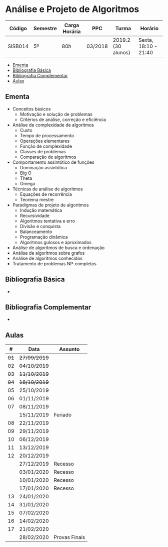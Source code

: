# Análise e Projeto de Algoritmos

| Código  | Semestre | Carga Horária | PPC     | Turma              | Horário              |
| ------- | -------- | ------------- | ------- | ------------------ | -------------------- |
| SISB014 | 5º       | 80h           | 03/2018 | 2019.2 (30 alunos) | Sexta, 18:10 - 21:40 |

- [Ementa](#ementa)
- [Bibliografia Básica](#bibliografia-b%c3%a1sica)
- [Bibliografia Complementar](#bibliografia-complementar)
- [Aulas](#aulas)

## Ementa

- Conceitos básicos
  - Motivação e solução de problemas
  - Critérios de análise, correção e eficiência
- Análise de complexidade de algoritmos
  - Custo
  - Tempo de processamento
  - Operações elementares
  - Função de complexidade
  - Classes de problemas
  - Comparação de algoritmos
- Comportamento assintótico de funções
  - Dominação assintótica
  - Big O
  - Theta
  - Omega
- Técnicas de análise de algoritmos
  - Equações de recorrência
  - Teorema mestre
- Paradigmas de projeto de algoritmos
  - Indução matemática
  - Recursividade
  - Algoritmos tentativa e erro
  - Divisão e conquista
  - Balanceamento
  - Programação dinâmica
  - Algoritmos gulosos e aproximados
- Análise de algoritmos de busca e ordenação
- Análise de algoritmos sobre grafos
- Análise de algoritmos conhecidos
- Tratamento de problemas NP-completos

## Bibliografia Básica

-

## Bibliografia Complementar

-

## Aulas

| \#     | Data           | Assunto       |
| ------ | -------------- | ------------- |
| ~~01~~ | ~~27/09/2019~~ |               |
| ~~02~~ | ~~04/10/2019~~ |               |
| ~~03~~ | ~~11/10/2019~~ |               |
| ~~04~~ | ~~18/10/2019~~ |               |
| 05     | 25/10/2019     |               |
| 06     | 01/11/2019     |               |
| 07     | 08/11/2019     |               |
|        | 15/11/2019     | Feriado       |
| 08     | 22/11/2019     |               |
| 09     | 29/11/2019     |               |
| 10     | 06/12/2019     |               |
| 11     | 13/12/2019     |               |
| 12     | 20/12/2019     |               |
|        | 27/12/2019     | Recesso       |
|        | 03/01/2020     | Recesso       |
|        | 10/01/2020     | Recesso       |
|        | 17/01/2020     | Recesso       |
| 13     | 24/01/2020     |               |
| 14     | 31/01/2020     |               |
| 15     | 07/02/2020     |               |
| 16     | 14/02/2020     |               |
| 17     | 21/02/2020     |               |
|        | 28/02/2020     | Provas Finais |
